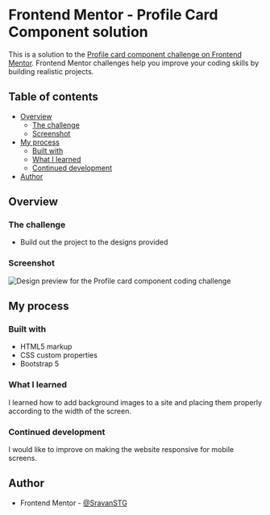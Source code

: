 # Frontend Mentor - Profile Card Component solution

This is a solution to the [Profile card component challenge on Frontend Mentor](https://www.frontendmentor.io/challenges/profile-card-component-cfArpWshJ). Frontend Mentor challenges help you improve your coding skills by building realistic projects. 

## Table of contents

- [Overview](#overview)
  - [The challenge](#the-challenge)
  - [Screenshot](#screenshot)
- [My process](#my-process)
  - [Built with](#built-with)
  - [What I learned](#what-i-learned)
  - [Continued development](#continued-development)
- [Author](#author)

## Overview

### The challenge

- Build out the project to the designs provided

### Screenshot

![Design preview for the Profile card component coding challenge](./design/.Profile-Card-Design.png)

## My process

### Built with

- HTML5 markup
- CSS custom properties
- Bootstrap 5

### What I learned

I learned how to add background images to a site and placing them properly according to the width of the screen.

### Continued development

I would like to improve on making the website responsive for mobile screens.


## Author

- Frontend Mentor - [@SravanSTG](https://www.frontendmentor.io/profile/SravanSTG)

